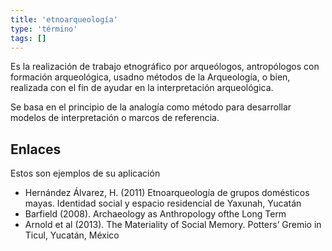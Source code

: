 ```yaml
---
title: 'etnoarqueología'
type: 'término'
tags: []
---
```


Es la realización de trabajo etnográfico por arqueólogos, antropólogos con formación arqueológica, usadno métodos de la Arqueología, o bien, realizada con el fin de ayudar en la interpretación arqueológica.

Se basa en el principio de la analogía como método para desarrollar modelos de interpretación o marcos de referencia.

## Enlaces

Estos son ejemplos de su aplicación

- Hernández Álvarez, H. (2011) Etnoarqueología de grupos domésticos mayas. Identidad social y espacio residencial de Yaxunah, Yucatán
- Barfield (2008). Archaeology as Anthropology ofthe Long Term
- Arnold et al (2013). The Materiality of Social Memory. Potters’ Gremio in Ticul, Yucatán, México